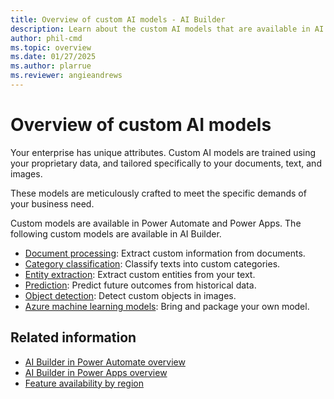 ```yaml
---
title: Overview of custom AI models - AI Builder
description: Learn about the custom AI models that are available in AI Builder.
author: phil-cmd
ms.topic: overview
ms.date: 01/27/2025
ms.author: plarrue
ms.reviewer: angieandrews
---
```


# Overview of custom AI models

Your enterprise has unique attributes. Custom AI models are trained using your proprietary data, and tailored specifically to your documents, text, and images.  

These models are meticulously crafted to meet the specific demands of your business need.

Custom models are available in Power Automate and Power Apps. The following custom models are available in AI Builder.

- [Document processing](form-processing-model-overview.md): Extract custom information from documents.
- [Category classification](text-classification-overview.md): Classify texts into custom categories.
- [Entity extraction](entity-extraction-overview.md): Extract custom entities from your text.
- [Prediction](prediction-overview.md): Predict future outcomes from historical data.
- [Object detection](object-detection-overview.md): Detect custom objects in images.
- [Azure machine learning models](byo-model.md): Bring and package your own model.

## Related information

- [AI Builder in Power Automate overview](use-in-flow-overview.md)
- [AI Builder in Power Apps overview](use-in-powerapps-overview.md)
- [Feature availability by region](availability-region.md)